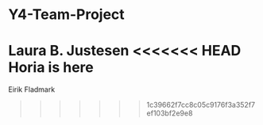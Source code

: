 # Y4-Team-Project

Laura B. Justesen
<<<<<<< HEAD
Horia is here
=======
Eirik Fladmark
>>>>>>> 1c39662f7cc8c05c9176f3a352f7ef103bf2e9e8

